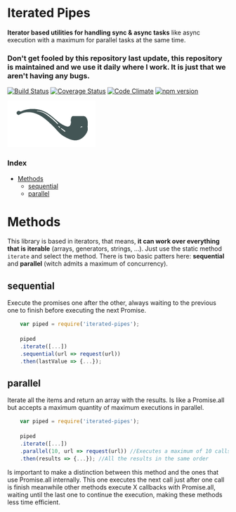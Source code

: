 # Iterated Pipes

**Iterator based utilities for handling sync & async tasks** like async execution with a maximum for parallel tasks at the same time.

### Don't get fooled by this repository last update, this repository is maintained and we use it daily where I work. It is just that we aren't having any bugs.

[![Build Status](https://travis-ci.org/DavidBM/iterated-pipes.svg?branch=master)](https://travis-ci.org/DavidBM/iterated-pipes)
[![Coverage Status](https://coveralls.io/repos/DavidBM/iterated-pipes/badge.svg?branch=master)](https://coveralls.io/r/DavidBM/iterated-pipes?branch=master)
[![Code Climate](https://codeclimate.com/github/DavidBM/iterated-pipes.svg)](https://codeclimate.com/github/DavidBM/iterated-pipes)
[![npm version](https://badge.fury.io/js/iterated-pipes.svg)](https://badge.fury.io/js/iterated-pipes)

<img src="resources/pipe.png">

### Index

<!-- MarkdownTOC autolink=true autoanchor=true bracket=round depth=0 -->

- [Methods](#methods)
	- [sequential](#sequential)
	- [parallel](#parallel)

<!-- /MarkdownTOC -->

<a name="methods"></a>
# Methods

This library is based in iterators, that means, **it can work over everything that is iterable** (arrays, generators, strings, ...). Just use the static method `iterate` and select the method. There is two basic patters here: **sequential** and **parallel** (witch admits a maximum of concurrency).

<a name="sequential"></a>
## sequential

Execute the promises one after the other, always waiting to the previous one to finish before executing the next Promise.

```javascript
	var piped = require('iterated-pipes');

	piped
	.iterate([...])
	.sequential(url => request(url))
	.then(lastValue => {...});
```

<a name="parallel"></a>
## parallel

Iterate all the items and return an array with the results. Is like a Promise.all but accepts a maximum quantity of maximum executions in parallel.

```javascript
	var piped = require('iterated-pipes');

	piped
	.iterate([...])
	.parallel(10, url => request(url)) //Executes a maximum of 10 calls at a time. When one call ends, call the next one
	.then(results => {...}); //All the results in the same order
```

Is important to make a distinction between this method and the ones that use Promise.all internally. This one executes the next call just after one call is finish meanwhile other methods execute X callbacks with Promise.all, waiting until the last one to continue the execution, making these methods less time efficient.
